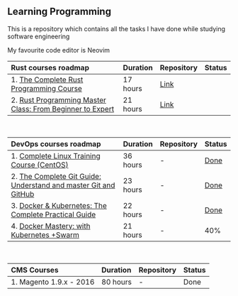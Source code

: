 ## Learning Programming

This is a repository which contains all the tasks I have done while studying software engineering

My favourite code editor is Neovim

| Rust courses roadmap                                                                                                                             | Duration | Repository                                                                            | Status |
| :----------------------------------------------------------------------------------------------------------------------------------------------- | :------- | :------------------------------------------------------------------------------------ | :----- |
| 1. [The Complete Rust Programming Course](https://www.udemy.com/course/rust-programming-the-complete-guide/)                                     | 17 hours | [Link](https://github.com/monjofn/learn/tree/main/rust/01-complete-rust-course-udemy) |        |
| 2. [Rust Programming Master Class: From Beginner to Expert](https://www.udemy.com/course/rust-programming-master-class-from-beginner-to-expert/) | 21 hours | [Link](https://github.com/monjofn/learn/tree/main/rust/02-beginner-to-expert-udemy)   |        |

<br />

| DevOps courses roadmap                                                                                                              | Duration | Repository | Status                                                                             |
| :---------------------------------------------------------------------------------------------------------------------------------- | :------- | :--------- | :--------------------------------------------------------------------------------- |
| 1. [Complete Linux Training Course (CentOS)](https://www.udemy.com/course/complete-linux-training-course-to-get-your-dream-it-job/) | 36 hours | -          | [Done](https://www.udemy.com/certificate/UC-807c035c-577a-464a-b57d-6c7392ae06e8/) |
| 2. [The Complete Git Guide: Understand and master Git and GitHub](https://www.udemy.com/course/git-and-github-complete-guide/)      | 23 hours | -          | [Done](https://www.udemy.com/certificate/UC-3c46ec19-5675-4669-bcb1-b0bea179bd72/) |
| 3. [Docker & Kubernetes: The Complete Practical Guide](https://www.udemy.com/course/docker-complete/)                               | 22 hours | -          | [Done](https://www.udemy.com/certificate/UC-aeeeaf25-b385-4b88-813d-d3cab5699ec5/) |
| 4. [Docker Mastery: with Kubernetes +Swarm](https://www.udemy.com/course/docker-mastery/)                                           | 21 hours | -          | 40%                                                                                |

<br />

| CMS Courses             | Duration | Repository | Status |
| :---------------------- | :------- | :--------- | :----- |
| 1. Magento 1.9.x - 2016 | 80 hours | -          | Done   |
